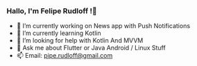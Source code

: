 ### Hallo, I'm Felipe Rudloff !👋


- 🔭 I’m currently working on News app with Push Notifications
- 🌱 I’m currently learning Kotlin 
- 🤔 I’m looking for help with Kotlin And MVVM
- 💬 Ask me about Flutter or Java Android / Linux Stuff
- 📫 Email: pipe.rudloff@gmail.com 

